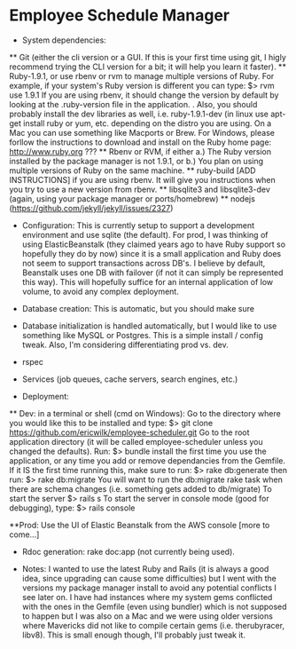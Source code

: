 Employee Schedule Manager
=========================

* System dependencies:

** Git (either the cli version or a GUI. If this is your first time using git, I higly recommend trying the CLI version for a bit; it will help you learn it faster).
** Ruby-1.9.1, or use rbenv or rvm to manage multiple versions of Ruby. For example, if your system's Ruby version is different you can type:
$> rvm use 1.9.1
If you are using rbenv, it should change the version by default by looking at the .ruby-version file in the application.
. Also, you should probably install the dev libraries as well, i.e. ruby-1.9.1-dev (in linux use apt-get install ruby or yum, etc. depending on the distro you are using. On a Mac you can use something like Macports or Brew. For Windows, please forllow the instructions to download and install on the Ruby home page: http://www.ruby.org ???
** Rbenv or RVM, if either a.) The Ruby version installed by the package manager is not 1.9.1, or b.) You plan on using multiple versions of Ruby on the same machine.
** ruby-build [ADD INSTRUCTIONS] if you are using rbenv. It will give you instructions when you try to use a new version from rbenv.
** libsqlite3 and libsqlite3-dev (again, using your package manager or ports/homebrew)
** nodejs (https://github.com/jekyll/jekyll/issues/2327)

* Configuration: This is currently setup to support a development environment and use sqlite (the default). For prod, I was thinking of using ElasticBeanstalk (they claimed years ago to have Ruby support so hopefully they do by now) since it is a small application and Ruby does not seem to support transactions across DB's. I believe by default, Beanstalk uses one DB with failover (if not it can simply be represented this way). This will hopefully suffice for an internal application of low volume, to avoid any complex deployment.

* Database creation: This is automatic, but you should make sure

* Database initialization is handled automatically, but I would like to use something like MySQL or Postgres. This is a simple install / config tweak. Also, I'm considering differentiating prod vs. dev.

* rspec

* Services (job queues, cache servers, search engines, etc.)

* Deployment:

** Dev:
in a terminal or shell (cmd on Windows):
Go to the directory where you would like this to be installed and type:
$> git clone https://github.com/ericwilk/employee-scheduler.git
Go to the root application directory (it will be called employee-scheduler unless you changed the defaults). Run:
$> bundle install
the first time you use the application, or any time you add or remove dependancies from the Gemfile. If it IS the first time running this, make sure to run:
$> rake db:generate then run:
$> rake db:migrate
You will want to run the db:migrate rake task when there are schema changes (i.e. something gets added to db/migrate)
To start the server
$> rails s
To start the server in console mode (good for debugging), type:
$> rails console

**Prod: Use the UI of Elastic Beanstalk from the AWS console [more to come...]

* Rdoc generation: rake doc:app (not currently being used).

* Notes: I wanted to use the latest Ruby and Rails (it is always a good idea, since upgrading can cause some difficulties) but I went with the versions my package manager install to avoid any potential conflicts I see later on. I have had instances where my system gems conflicted with the ones in the Gemfile (even using bundler) which is not supposed to happen but I was also on a Mac and we were using older versions where Mavericks did not like to compile certain gems (i.e. therubyracer, libv8). This is small enough though, I'll probably just tweak it.
